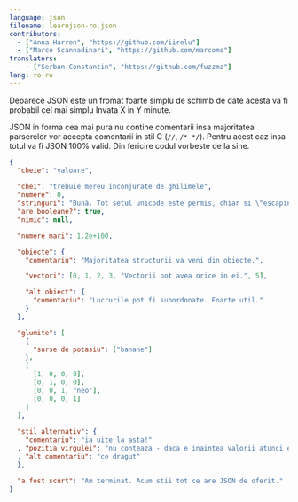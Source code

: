 ```yaml
---
language: json
filename: learnjson-ro.json
contributors:
  - ["Anna Harren", "https://github.com/iirelu"]
  - ["Marco Scannadinari", "https://github.com/marcoms"]
translators:
    - ["Serban Constantin", "https://github.com/fuzzmz"]
lang: ro-ro
---
```


Deoarece JSON este un fromat foarte simplu de schimb de date acesta va fi
probabil cel mai simplu Invata X in Y minute.

JSON in forma cea mai pura nu contine comentarii insa majoritatea parserelor
vor accepta comentarii in stil C (`//`, `/* */`). Pentru acest caz insa totul
va fi JSON 100% valid. Din fericire codul vorbeste de la sine.

```json
{
  "cheie": "valoare",
  
  "chei": "trebuie mereu inconjurate de ghilimele",
  "numere": 0,
  "stringuri": "Bunã. Tot setul unicode este permis, chiar si \"escaping\".",
  "are booleane?": true,
  "nimic": null,

  "numere mari": 1.2e+100,

  "obiecte": {
    "comentariu": "Majoritatea structurii va veni din obiecte.",

    "vectori": [0, 1, 2, 3, "Vectorii pot avea orice in ei.", 5],

    "alt obiect": {
      "comentariu": "Lucrurile pot fi subordonate. Foarte util."
    }
  },

  "glumite": [
    {
      "surse de potasiu": ["banane"]
    },
    [
      [1, 0, 0, 0],
      [0, 1, 0, 0],
      [0, 0, 1, "neo"],
      [0, 0, 0, 1]
    ]
  ],
  
  "stil alternativ": {
    "comentariu": "ia uite la asta!"
  , "pozitia virgulei": "nu conteaza - daca e inaintea valorii atunci e valida"
  , "alt comentariu": "ce dragut"
  },

  "a fost scurt": "Am terminat. Acum stii tot ce are JSON de oferit."
}
```
